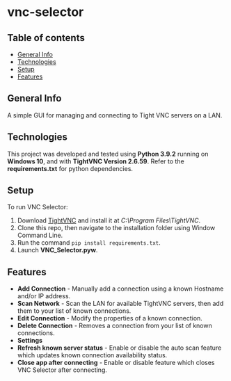 # vnc-selector

## Table of contents
* [General Info](#general-info)
* [Technologies](#technologies)
* [Setup](#setup)
* [Features](#features)

## General Info
A simple GUI for managing and connecting to Tight VNC servers on a LAN.

## Technologies
This project was developed and tested using **Python 3.9.2** running on **Windows 10**, and with **TightVNC Version 2.6.59**. Refer to the **requirements.txt** for python dependencies.

## Setup
To run VNC Selector:
1. Download [TightVNC](https://www.tightvnc.com/) and install it at *C:\Program Files\TightVNC*.
2. Clone this repo, then navigate to the installation folder using Window Command Line.
3. Run the command `pip install requirements.txt`.
4. Launch **VNC_Selector.pyw**.

## Features
* **Add Connection** - Manually add a connection using a known Hostname and/or IP address. 
* **Scan Network** - Scan the LAN for available TightVNC servers, then add them to your list of known connections.
* **Edit Connection** - Modify the properties of a known connection.
* **Delete Connection** - Removes a connection from your list of known connections.
* **Settings**
 * **Refresh known server status** - Enable or disable the auto scan feature which updates known connection availability status.
 * **Close app after connecting** - Enable or disable feature which closes VNC Selector after connecting.